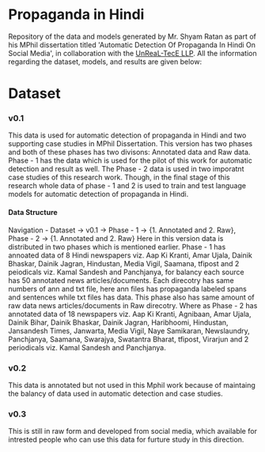# Propaganda in Hindi
Repository of the data and models generated by Mr. Shyam Ratan as part of his MPhil dissertation titled 'Automatic Detection Of Propaganda In Hindi On Social Media', in collaboration with the [UnReaL-TecE LLP](http://unreal-tece.co.in/). All the information regarding the dataset, models, and results are given below:

# Dataset
### v0.1 
This data is used for automatic detection of propaganda in Hindi and two supporting case studies in MPhil Dissertation.
This version has two phases and both of these phases has two divisons: Annotated data and Raw data. Phase - 1 has the data which is used for the pilot of this work for automatic detection and result as well. The Phase - 2 data is used in two imporatnt case studies of this research work. Though, in the final stage of this research whole data of phase - 1 and 2 is used to train and test language models for automatic detection of propaganda in Hindi.

#### Data Structure
Navigation - Dataset -> v0.1 -> Phase - 1 -> {1. Annotated and 2. Raw},
                                Phase - 2 -> {1. Annotated and 2. Raw}
Here in this version data is distributed in two phases which is mentioned earlier. Phase - 1 has annoated data of 8 Hindi newspapers viz. Aap Ki Kranti, Amar Ujala, Dainik Bhaskar, Dainik Jagran, Hindustan, Media Vigil, Saamana, tfipost and 2 peiodicals viz. Kamal Sandesh and Panchjanya, for balancy each source has 50 annotated news articles/documents. Each direcotry has same numbers of ann and txt file, here ann files has propaganda labeled spans and sentences while txt files has data. This phase also has same amount of raw data news articles/documents in Raw direcotry. Where as Phase - 2 has annotated data of 18 newspapers viz. Aap Ki Kranti, Agnibaan, Amar Ujala, Dainik Bihar, Dainik Bhaskar, Dainik Jagran, Haribhoomi, Hindustan, Jansandesh Times, Janwarta, Media Vigil, Naye Samikaran, Newslaundry, Panchjanya, Saamana, Swarajya, Swatantra Bharat, tfipost, Virarjun and 2 periodicals viz. Kamal Sandesh and Panchjanya.     
  

### v0.2 
This data is annotated but not used in this Mphil work because of maintaing the balancy of data used in automatic detection and case studies.  

### v0.3 
This is still in raw form and developed from social media, which available for intrested people who can use this data for furture study in this direction.
